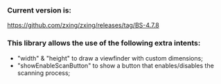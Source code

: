 ### Current version is: 
https://github.com/zxing/zxing/releases/tag/BS-4.7.8

### This library allows the use of the following extra intents:
- "width" & "height" to draw a viewfinder with custom dimensions;
- "showEnableScanButton" to show a button that enables/disables the scanning process;
